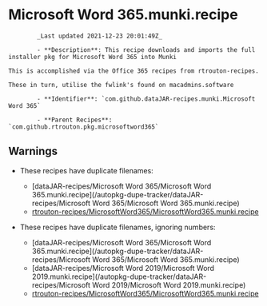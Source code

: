 # Microsoft Word 365.munki.recipe

            _Last updated 2021-12-23 20:01:49Z_

            - **Description**: This recipe downloads and imports the full installer pkg for Microsoft Word 365 into Munki

	This is accomplished via the Office 365 recipes from rtrouton-recipes.

    These in turn, utilise the fwlink's found on macadmins.software

            - **Identifier**: `com.github.dataJAR-recipes.munki.Microsoft Word 365`

            - **Parent Recipes**: `com.github.rtrouton.pkg.microsoftword365`


## Warnings

- These recipes have duplicate filenames:
    - [dataJAR-recipes/Microsoft Word 365/Microsoft Word 365.munki.recipe](/autopkg-dupe-tracker/dataJAR-recipes/Microsoft Word 365/Microsoft Word 365.munki.recipe)
    - [rtrouton-recipes/MicrosoftWord365/MicrosoftWord365.munki.recipe](/autopkg-dupe-tracker/rtrouton-recipes/MicrosoftWord365/MicrosoftWord365.munki.recipe)

- These recipes have duplicate filenames, ignoring numbers:
    - [dataJAR-recipes/Microsoft Word 365/Microsoft Word 365.munki.recipe](/autopkg-dupe-tracker/dataJAR-recipes/Microsoft Word 365/Microsoft Word 365.munki.recipe)
    - [dataJAR-recipes/Microsoft Word 2019/Microsoft Word 2019.munki.recipe](/autopkg-dupe-tracker/dataJAR-recipes/Microsoft Word 2019/Microsoft Word 2019.munki.recipe)
    - [rtrouton-recipes/MicrosoftWord365/MicrosoftWord365.munki.recipe](/autopkg-dupe-tracker/rtrouton-recipes/MicrosoftWord365/MicrosoftWord365.munki.recipe)